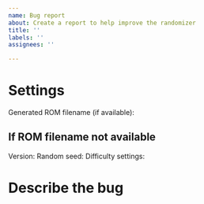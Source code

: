 ```yaml
---
name: Bug report
about: Create a report to help improve the randomizer
title: ''
labels: ''
assignees: ''

---
```


# Settings
Generated ROM filename (if available):

## If ROM filename not available
Version: 
Random seed:
Difficulty settings:

# Describe the bug
